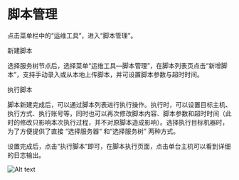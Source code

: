 # 脚本管理

点击菜单栏中的“运维工具”，进入“脚本管理”。

新建脚本

选择服务树节点后，选择菜单“运维工具—脚本管理”，在脚本列表页点击“新增脚本”，支持手动录入或从本地上传脚本，并可设置脚本参数与超时时间。

执行脚本

脚本新建完成后，可以通过脚本列表进行执行操作。执行时，可以设置目标主机、执行方式、执行账号等，同时也可以再次修改脚本内容、脚本参数和超时时间（此时的修改只影响本次执行过程，并不对原脚本造成影响）。选择执行目标机器时，为了方便提供了直接 “选择服务器“ 和“选择服务树” 两种方式。

设置完成后，点击“执行脚本”即可，在脚本执行页面，点击单台主机可以看到详细的日志输出。

![Alt text](https://github.com/jdcloudcom/cn/blob/DevOps/image/DevOps/Operation29.png)
